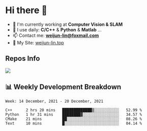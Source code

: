 # Hi there 👋

<!--
**Weijun-Lin/Weijun-Lin** is a ✨ _special_ ✨ repository because its `README.md` (this file) appears on your GitHub profile.

Here are some ideas to get you started:

- 🔭 I’m currently working on ...
- 🌱 I’m currently learning ...
- 👯 I’m looking to collaborate on ...
- 🤔 I’m looking for help with ...
- 💬 Ask me about ...
- 📫 How to reach me: ...
- 😄 Pronouns: ...
- ⚡ Fun fact: ...
-->

- 🏢 I'm currently working at **Computer Vision & SLAM**
- 🚀 I use daily: **C/C++** & **Python** & **Matlab** ...
- 📫 Contact me: **weijun-lin@foxmail.com**
- 🔗 My Site: [weijun-lin.top](weijun-lin.top)

  

## Repos Info
![](https://github-readme-stats.vercel.app/api?username=Weijun-Lin&theme=cobalt)

## 📊 Weekly Development Breakdown

<!--START_SECTION:waka-->
```text
Week: 14 December, 2021 - 20 December, 2021

C++      2 hrs 20 mins   █████████████▒░░░░░░░░░░░   52.99 % 
Python   1 hr 31 mins    ████████▓░░░░░░░░░░░░░░░░   34.57 % 
CMake    21 mins         ██░░░░░░░░░░░░░░░░░░░░░░░   08.26 % 
Text     10 mins         █░░░░░░░░░░░░░░░░░░░░░░░░   04.14 % 
```
<!--END_SECTION:waka-->
